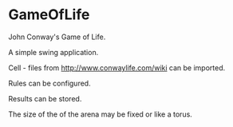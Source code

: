 # GameOfLife

John Conway's Game of Life.

A simple swing application. 

Cell - files from http://www.conwaylife.com/wiki can be imported.

Rules can be configured.

Results can be stored. 

The size of the of the arena may be fixed or like a torus.

